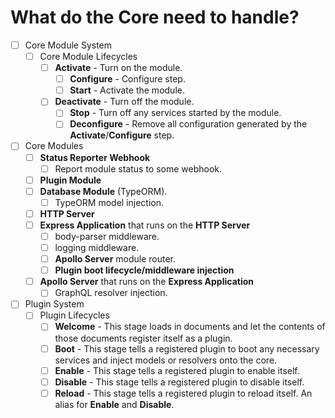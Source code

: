 # What do the Core need to handle?

- [ ] Core Module System
  - [ ] Core Module Lifecycles
    - [ ] **Activate** - Turn on the module.
      - [ ] **Configure** - Configure step.
      - [ ] **Start** - Activate the module.
    - [ ] **Deactivate** - Turn off the module.
      - [ ] **Stop** - Turn off any services started by the module.
      - [ ] **Deconfigure** - Remove all configuration generated by the
            **Activate**/**Configure** step.
- [ ] Core Modules
  - [ ] **Status Reporter Webhook**
    - [ ] Report module status to some webhook.
  - [ ] **Plugin Module**
  - [ ] **Database Module** (TypeORM).
    - [ ] TypeORM model injection.
  - [ ] **HTTP Server**
  - [ ] **Express Application** that runs on the **HTTP Server**
    - [ ] body-parser middleware.
    - [ ] logging middleware.
    - [ ] **Apollo Server** module router.
    - [ ] **Plugin boot lifecycle/middleware injection**
  - [ ] **Apollo Server** that runs on the **Express Application**
    - [ ] GraphQL resolver injection.
- [ ] Plugin System
  - [ ] Plugin Lifecycles
    - [ ] **Welcome** - This stage loads in documents and let the contents of
          those documents register itself as a plugin.
    - [ ] **Boot** - This stage tells a registered plugin to boot any necessary
          services and inject models or resolvers onto the core.
    - [ ] **Enable** - This stage tells a registered plugin to enable itself.
    - [ ] **Disable** - This stage tells a registered plugin to disable itself.
    - [ ] **Reload** - This stage tells a registered plugin to reload itself. An
          alias for **Enable** and **Disable**.
